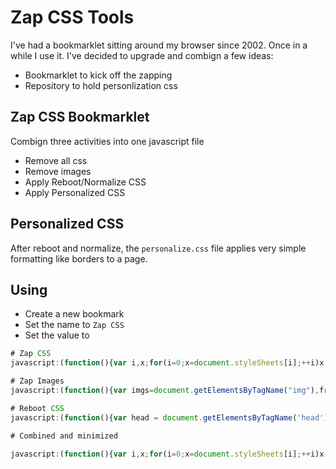 # Zap CSS Tools
I've had a bookmarklet sitting around my browser since 2002. Once in a while I use it. I've decided to upgrade and combign a few ideas:

* Bookmarklet to kick off the zapping
* Repository to hold personlization css

## Zap CSS Bookmarklet
Combign three activities into one javascript file

* Remove all css
* Remove images
* Apply Reboot/Normalize CSS
* Apply Personalized CSS

## Personalized CSS
After reboot and normalize, the `personalize.css` file applies very simple formatting like borders to a page.

## Using
* Create a new bookmark
* Set the name to `Zap CSS`
* Set the value to 
```javascript
# Zap CSS
javascript:(function(){var i,x;for(i=0;x=document.styleSheets[i];++i)x.disabled=true;})();

# Zap Images
javascript:(function(){var imgs=document.getElementsByTagName("img"),frames=document.getElementsByTagName("iframe");for(var i=0;i<imgs.length;i++)imgs[i].style.display="none";for(var i=0;i<frames.length;i++)frames[i].style.display="none"}());

# Reboot CSS
javascript:(function(){var head = document.getElementsByTagName('head')[0];var style = document.createElement('link');style.href = 'https://cdnjs.cloudflare.com/ajax/libs/twitter-bootstrap/4.5.0/css/bootstrap-reboot.css';style.type = 'text/css';style.rel = 'stylesheet';head.append(style);})();

# Combined and minimized

javascript:(function(){var i,x;for(i=0;x=document.styleSheets[i];++i)x.disabled=!0;var imgs=document.getElementsByTagName("img"),frames=document.getElementsByTagName("iframe");for(i=0;i<imgs.length;i++)imgs[i].style.display="none";for(i=0;i<frames.length;i++)frames[i].style.display="none";var head=document.getElementsByTagName("head")[0],style=document.createElement("link");style.href="https://raw.githubusercontent.com/briglx/zap_css_tools/main/zapcss.min.css",style.type="text/css",style.rel="stylesheet",head.append(style)}());
```

